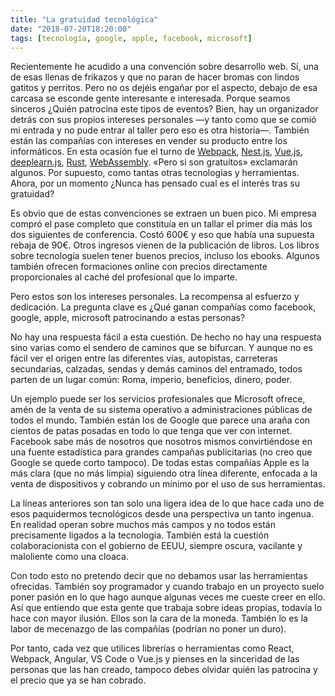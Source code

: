 ```yaml
---
title: "La gratuidad tecnológica"
date: "2018-07-20T18:20:00"
tags: [tecnología, google, apple, facebook, microsoft]
---
```

Recientemente he acudido a una convención sobre desarrollo web. Sí, una de esas llenas de frikazos y que no paran de hacer bromas con lindos gatitos y perritos. Pero no os dejéis engañar por el aspecto, debajo de esa carcasa se esconde gente interesante e interesada. Porque seamos sinceros ¿Quién patrocina este tipos de eventos? Bien, hay un organizador detrás con sus propios intereses personales —y tanto como que se comió mi entrada y no pude entrar al taller pero eso es otra historia—. También están las compañías con intereses en vender su producto entre los informáticos. En esta ocasión fue el turno de [Webpack][webpack], [Nest.js][nest], [Vue.js][vue], [deeplearn.js][deeplearn], [Rust][rust], [WebAssembly][webassembly]. «Pero si son gratuitos» exclamarán algunos. Por supuesto, como tantas otras tecnologías y herramientas. Ahora, por un momento ¿Nunca has pensado cual es el interés tras su gratuidad?

Es obvio que de estas convenciones se extraen un buen pico. Mi empresa compró el pase completo que constituía en un tallar el primer día más los dos siguientes de conferencia. Costó 600€ y eso que había una supuesta rebaja de 90€. Otros ingresos vienen de la publicación de libros. Los libros sobre tecnología suelen tener buenos precios, incluso los ebooks. Algunos también ofrecen formaciones online con precios directamente proporcionales al caché del profesional que lo imparte.

Pero estos son los intereses personales. La recompensa al esfuerzo y dedicación. La pregunta clave es ¿Qué ganan compañías como facebook, google, apple, microsoft patrocinando a estas personas?

No hay una respuesta fácil a esta cuestión. De hecho no hay una respuesta sino varias como el sendero de caminos que se bifurcan. Y aunque no es fácil ver el origen entre las diferentes vías, autopistas, carreteras secundarias, calzadas, sendas y demás caminos del entramado, todos parten de un lugar común: Roma, imperio, beneficios, dinero, poder.

Un ejemplo puede ser los servicios profesionales que Microsoft ofrece, amén de la venta de su sistema operativo a administraciones públicas de todos el mundo. También están los de Google que parece una araña con cientos de patas posadas en todo lo que tenga que ver con internet. Facebook sabe más de nosotros que nosotros mismos convirtiéndose en una fuente estadística para grandes campañas publicitarias (no creo que Google se quede corto tampoco). De todas estas compañías Apple es la más clara (que no más limpia) siguiendo otra línea diferente, enfocada a la venta de dispositivos y cobrando un mínimo por el uso de sus herramientas.

La líneas anteriores son tan solo una ligera idea de lo que hace cada uno de esos paquidermos tecnológicos desde una perspectiva un tanto ingenua. En realidad operan sobre muchos más campos y no todos están precisamente ligados a la tecnología. También está la cuestión colaboracionista con el gobierno de EEUU, siempre oscura, vacilante y maloliente como una cloaca.

Con todo esto no pretendo decir que no debamos usar las herramientas ofrecidas. También soy programador y cuando trabajo en un proyecto suelo poner pasión en lo que hago aunque algunas veces me cueste creer en ello. Así que entiendo que esta gente que trabaja sobre ideas propias, todavía lo hace con mayor ilusión. Ellos son la cara de la moneda. También lo es la labor de mecenazgo de las compañías (podrían no poner un duro).

Por tanto, cada vez que utilices librerías o herramientas como React, Webpack, Angular, VS Code o Vue.js y pienses en la sinceridad de las personas que las han creado, tampoco debes olvidar quién las patrocina y el precio que ya se han cobrado.

[webpack]: https://webpack.js.org/
[nest]: https://nestjs.com/
[vue]: https://vuejs.org/
[deeplearn]: https://js.tensorflow.org/
[rust]: https://www.rust-lang.org/
[webassembly]: https://webassembly.org/